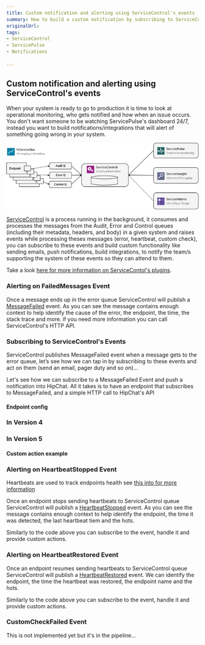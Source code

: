 ```yaml
---
title: Custom notification and alerting using ServiceControl's events
summary: How to build a custom notification by subscribing to ServiceControl's events
originalUrl: 
tags:
- ServiceControl
- ServicePulse
- Notifications

---
```


## Custom notification and alerting using ServiceControl's events
When your system is ready to go to production it is time to look at operational monitoring, who gets notified and how when an issue occurs. You don't want someone to be watching ServicePulse's dashboard 24/7, instead you want to build notifications/integrations that will alert of something going wrong in your system.

![](images\platform.png)

[ServiceControl](servicecontrol) is a process running in the background, it consumes and processes the messages from the Audit, Error and Control queues (including their metadata, headers, and body) in a given system and raises events while processing theses messages (error, heartbeat, custom check), you can subscribe to these events and build custom functionality like sending emails, push notifications, build integrations, to notify the team/s supporting the system of these events so they can attend to them. 

Take a look [here for more information on ServiceContol's plugins](plugins).
 
### Alerting on FailedMessages Event
Once a message ends up in the error queue ServiceControl will publish a [MessageFailed](https://github.com/Particular/ServiceControl.Contracts/blob/master/src/ServiceControl.Contracts/MessageFailed.cs) event. As you can see the message contains enough context to help identify the cause of the error, the endpoint, the time, the stack trace and more. if you need more information you can call ServiceControl's HTTP API.


### Subscribing to ServiceControl's Events

ServiceControl publishes MessageFailed event when a message gets to the error queue, let’s see how we can tap in by subscribing to these events and act on them (send an email, pager duty and so on)…

Let's see how we can subscribe to a MessageFailed Event and push a notification into HipChat.
All it takes is to have an endpoint that subscribes to MessageFailed, and a simple HTTP call to HipChat's API


#### Endpoint config
### In Version 4
<!-- import MessageFailedEndpointConfigV4 -->

### In Version 5
<!-- import MessageFailedEndpointConfigV5 -->

#### Custom action example
<!-- import MessageFailedHandlerV4 -->


### Alerting on HeartbeatStopped Event

Heartbeats are used to track endpoints health see [this into for more information](/servicepulse/intro-endpoints-heartbeats#active-vs-inactive-endpoints)

Once an endpoint stops sending heartbeats to ServiceControl queue ServiceControl will publish a [HeartbeatStopped](https://github.com/Particular/ServiceControl.Contracts/blob/master/src/ServiceControl.Contracts/HeartbeatStopped.cs) event. As you can see the message contains enough context to help identify the endpoint, the time it was detected, the last heartbeat tiem and the hots.

Similarly to the code above you can subscribe to the event, handle it and provide custom actions.

### Alerting on HeartbeatRestored Event

Once an endpoint resumes sending heartbeats to ServiceControl queue ServiceControl will publish a [HeartbeatRestored](https://github.com/Particular/ServiceControl.Contracts/blob/master/src/ServiceControl.Contracts/HeartbeatRestored.cs) event. We can identify the endpoint, the time the heartbeat was restored, the endpoint name and the hots.

Similarly to the code above you can subscribe to the event, handle it and provide custom actions.


### CustomCheckFailed Event

This is not implemented yet but it's in the pipeline...

